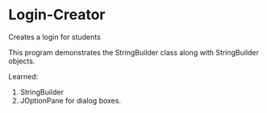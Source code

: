 # Login-Creator
Creates a login for students

This program demonstrates the StringBuilder class along with StringBuilder objects.

Learned:
1. StringBuilder
2. JOptionPane for dialog boxes.

